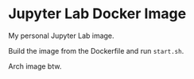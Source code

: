 # Jupyter Lab Docker Image

My personal Jupyter Lab image. 

Build the image from the Dockerfile and run `start.sh`.

Arch image btw.